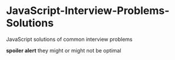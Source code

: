 # JavaScript-Interview-Problems-Solutions

JavaScript solutions of common interview problems

**spoiler alert**
they might or might not be optimal
